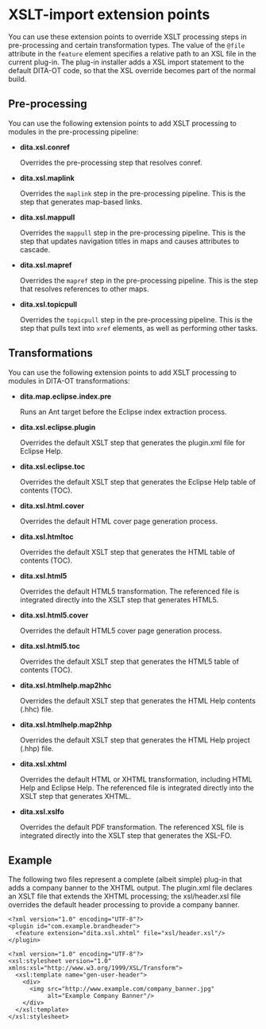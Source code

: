 # XSLT-import extension points

You can use these extension points to override XSLT processing steps in pre-processing and certain transformation types. The value of the `@file` attribute in the `feature` element specifies a relative path to an XSL file in the current plug-in. The plug-in installer adds a XSL import statement to the default DITA-OT code, so that the XSL override becomes part of the normal build.

## Pre-processing

You can use the following extension points to add XSLT processing to modules in the pre-processing pipeline:

-   **dita.xsl.conref**

    Overrides the pre-processing step that resolves conref.

-   **dita.xsl.maplink**

    Overrides the `maplink` step in the pre-processing pipeline. This is the step that generates map-based links.

-   **dita.xsl.mappull**

    Overrides the `mappull` step in the pre-processing pipeline. This is the step that updates navigation titles in maps and causes attributes to cascade.

-   **dita.xsl.mapref**

    Overrides the `mapref` step in the pre-processing pipeline. This is the step that resolves references to other maps.

-   **dita.xsl.topicpull**

    Overrides the `topicpull` step in the pre-processing pipeline. This is the step that pulls text into `xref` elements, as well as performing other tasks.


## Transformations

You can use the following extension points to add XSLT processing to modules in DITA-OT transformations:

-   **dita.map.eclipse.index.pre**

    Runs an Ant target before the Eclipse index extraction process.

-   **dita.xsl.eclipse.plugin**

    Overrides the default XSLT step that generates the plugin.xml file for Eclipse Help.

-   **dita.xsl.eclipse.toc**

    Overrides the default XSLT step that generates the Eclipse Help table of contents \(TOC\).

-   **dita.xsl.html.cover**

    Overrides the default HTML cover page generation process.

-   **dita.xsl.htmltoc**

    Overrides the default XSLT step that generates the HTML table of contents \(TOC\).

-   **dita.xsl.html5**

    Overrides the default HTML5 transformation. The referenced file is integrated directly into the XSLT step that generates HTML5.

-   **dita.xsl.html5.cover**

    Overrides the default HTML5 cover page generation process.

-   **dita.xsl.html5.toc**

    Overrides the default XSLT step that generates the HTML5 table of contents \(TOC\).

-   **dita.xsl.htmlhelp.map2hhc**

    Overrides the default XSLT step that generates the HTML Help contents \(.hhc\) file.

-   **dita.xsl.htmlhelp.map2hhp**

    Overrides the default XSLT step that generates the HTML Help project \(.hhp\) file.

-   **dita.xsl.xhtml**

    Overrides the default HTML or XHTML transformation, including HTML Help and Eclipse Help. The referenced file is integrated directly into the XSLT step that generates XHTML.

-   **dita.xsl.xslfo**

    Overrides the default PDF transformation. The referenced XSL file is integrated directly into the XSLT step that generates the XSL-FO.


## Example

The following two files represent a complete \(albeit simple\) plug-in that adds a company banner to the XHTML output. The plugin.xml file declares an XSLT file that extends the XHTML processing; the xsl/header.xsl file overrides the default header processing to provide a company banner.

```
<?xml version="1.0" encoding="UTF-8"?>
<plugin id="com.example.brandheader">
  <feature extension="dita.xsl.xhtml" file="xsl/header.xsl"/>
</plugin>
```

```
<?xml version="1.0" encoding="UTF-8"?>
<xsl:stylesheet version="1.0" xmlns:xsl="http://www.w3.org/1999/XSL/Transform">
  <xsl:template name="gen-user-header">
    <div>
      <img src="http://www.example.com/company_banner.jpg" 
           alt="Example Company Banner"/>
    </div>
  </xsl:template>
</xsl:stylesheet>
```

